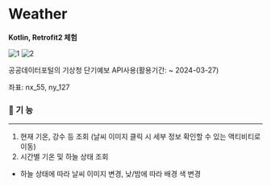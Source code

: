 # Weather
__Kotlin, Retrofit2 체험__

![1](https://user-images.githubusercontent.com/72604908/161503373-479ddcb6-b0d4-4878-9e28-df6435da0102.PNG)
![2](https://user-images.githubusercontent.com/72604908/161503484-ec017e2e-7bfb-4f80-b6d8-620e0861e80e.PNG)

공공데이터포털의 기상청 단기예보 API사용(활용기간: ~ 2024-03-27)

좌표: nx_55, ny_127

### 📢 기 능
---
1. 현재 기온, 강수 등 조회 (날씨 이미지 클릭 시 세부 정보 확인할 수 있는 액티비티로 이동)
2. 시간별 기온 및 하늘 상태 조회

+ 하늘 상태에 따라 날씨 이미지 변경, 낮/밤에 따라 배경 색 변경
